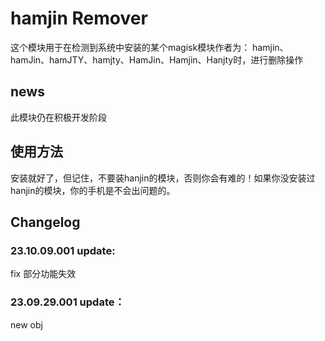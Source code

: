 # hamjin Remover

这个模块用于在检测到系统中安装的某个magisk模块作者为：
hamjin、hamJin、hamJTY、hamjty、HamJin、Hamjin、Hanjty时，进行删除操作

## news
此模块仍在积极开发阶段

## 使用方法
安装就好了，但记住，不要装hanjin的模块，否则你会有难的！如果你没安装过hanjin的模块，你的手机是不会出问题的。

## Changelog

### 23.10.09.001 update:

fix 部分功能失效

### 23.09.29.001 update：

new obj
